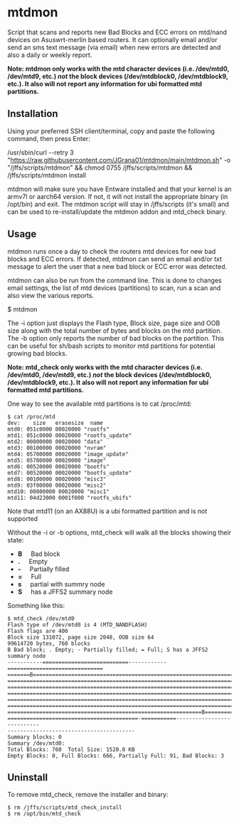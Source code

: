# mtdmon
Script that scans and reports new Bad Blocks and ECC errors on mtd/nand devices on Asuswrt-merlin based routers.
It can optionally email and/or send an sms text message (via email) when new errors are detected and also a daily or weekly report.

**Note: mtdmon only works with the mtd character devices (i.e. /dev/mtd0, /dev/mtd9, etc.) _not_ the block devices (/dev/mtdblock0, /dev/mtdblock9, etc.). It also will not report any information for ubi formatted mtd partitions.**


## Installation

Using your preferred SSH client/terminal, copy and paste the following command, then press Enter:

/usr/sbin/curl --retry 3 "https://raw.githubusercontent.com/JGrana01/mtdmon/main/mtdmon.sh" -o "/jffs/scripts/mtdmon" && chmod 0755 /jffs/scripts/mtdmon && /jffs/scripts/mtdmon install

mtdmon will make sure you have Entware installed and that your kernel is an armv7l or aarch64 version. If not, it will not install the appropriate binary (in /opt/bin) and exit.
The mtdmon script will stay in /jffs/scripts (it's small) and can be used to re-install/update the mtdmon addon and mtd_check binary.

## Usage

mtdmon runs once a day to check the routers mtd devices for new bad blocks and ECC errors. If detected, mtdmon can send an email and/or txt message to alert the user that a new bad block or ECC error was detected.

mtdmon can also be run from the command line. This is done to changes email settings, the list of mtd devices (partitions) to scan, run a scan and also view the various reports.

$ mtdmon

The -i option just displays the Flash type, Block size, page size and OOB size along with the total number of bytes and blocks on the mtd partition.
The -b option only reports the number of bad blocks on the partition. This can be useful for sh/bash scripts to monitor mtd partitions for potential growing bad blocks.

**Note: mtd_check only works with the mtd character devices (i.e. /dev/mtd0, /dev/mtd9, etc.) _not_ the block devices (/dev/mtdblock0, /dev/mtdblock9, etc.). It also will not report any information for ubi formatted mtd partitions.**

One way  to see the available mtd partitions is to cat /proc/mtd:
```
$ cat /proc/mtd
dev:    size   erasesize  name
mtd0: 051c0000 00020000 "rootfs"
mtd1: 051c0000 00020000 "rootfs_update"
mtd2: 00800000 00020000 "data"
mtd3: 00100000 00020000 "nvram"
mtd4: 05700000 00020000 "image_update"
mtd5: 05700000 00020000 "image"
mtd6: 00520000 00020000 "bootfs"
mtd7: 00520000 00020000 "bootfs_update"
mtd8: 00100000 00020000 "misc3"
mtd9: 03f00000 00020000 "misc2"
mtd10: 00800000 00020000 "misc1"
mtd11: 04d23000 0001f000 "rootfs_ubifs"
```
Note that mtd11 (on an AX88U) is a ubi formatted partition and is not supported

Without the -i or -b options, mtd_check will walk all the blocks showing their state:

- **B**&nbsp; &nbsp; &nbsp;Bad block
- **\.**&nbsp; &nbsp; &nbsp;Empty
- **\-**&nbsp; &nbsp; &nbsp;Partially filled
- **\=**&nbsp; &nbsp; &nbsp;Full
- **s**&nbsp; &nbsp; &nbsp;partial with summry node
- **S**&nbsp; &nbsp; &nbsp;has a JFFS2 summary node

Something like this:

```
$ mtd_check /dev/mtd0
Flash type of /dev/mtd0 is 4 (MTD_NANDFLASH)
Flash flags are 400
Block size 131072, page size 2048, OOB size 64
99614720 bytes, 760 blocks
B Bad block; . Empty; - Partially filled; = Full; S has a JFFS2 summary node
-----------===========================------------==============================
=======B========================================================================
================================================================================
================================================================================
=========================================================================B======
================================================================================
================================================================================
=============================================================B==================
=========================================-===========---------------------------
----------------------------------------
Summary blocks: 0
Summary /dev/mtd0:
Total Blocks: 760  Total Size: 1520.0 KB
Empty Blocks: 0, Full Blocks: 666, Partially Full: 91, Bad Blocks: 3
```
## Uninstall

To remove mtd_check, remove the installer and binary:
```
$ rm /jffs/scripts/mtd_check_install
$ rm /opt/bin/mtd_check
```

